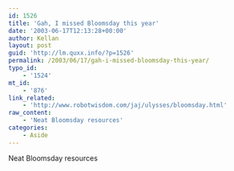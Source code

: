 ```yaml
---
id: 1526
title: 'Gah, I missed Bloomsday this year'
date: '2003-06-17T12:13:28+00:00'
author: Kellan
layout: post
guid: 'http://lm.quxx.info/?p=1526'
permalink: /2003/06/17/gah-i-missed-bloomsday-this-year/
typo_id:
    - '1524'
mt_id:
    - '876'
link_related:
    - 'http://www.robotwisdom.com/jaj/ulysses/bloomsday.html'
raw_content:
    - 'Neat Bloomsday resources'
categories:
    - Aside
---
```


Neat Bloomsday resources
